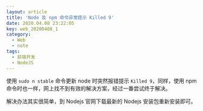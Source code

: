 ```yaml
---
layout: article
title: 'Node 及 npm 命令异常提示 Killed 9'
date: 2020.04.08 23:22:05
key: web_20200408_1
category:
  - Web
  - note
tags:
  - 前端开发
  - NodeJS
---
```


使用 `sudo n stable` 命令更新 node 时突然报错提示 `Killed 9`，同样，使用 npm 命令时也一样，网上找不到有效的解决方案，经过一番尝试终于解决。

<!-- more -->

解决办法其实很简单，到 Nodejs 官网下载最新的 Nodejs 安装包重新安装即可。